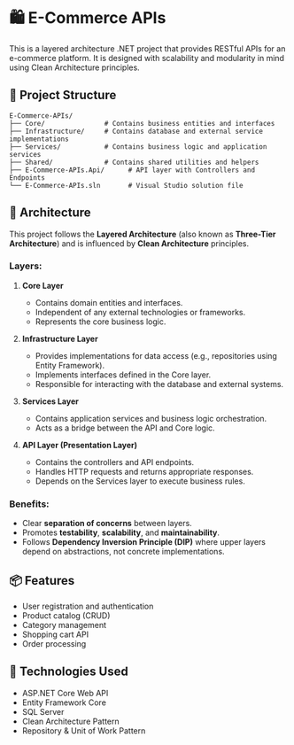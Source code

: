 # 🛍️ E-Commerce APIs

This is a layered architecture .NET project that provides RESTful APIs for an e-commerce platform. It is designed with scalability and modularity in mind using Clean Architecture principles.

## 📁 Project Structure

```
E-Commerce-APIs/
├── Core/               # Contains business entities and interfaces
├── Infrastructure/     # Contains database and external service implementations
├── Services/           # Contains business logic and application services
├── Shared/             # Contains shared utilities and helpers
├── E-Commerce-APIs.Api/      # API layer with Controllers and Endpoints
└── E-Commerce-APIs.sln       # Visual Studio solution file
```
## 🧱 Architecture

This project follows the **Layered Architecture** (also known as **Three-Tier Architecture**) and is influenced by **Clean Architecture** principles.

### Layers:

1. **Core Layer**
   - Contains domain entities and interfaces.
   - Independent of any external technologies or frameworks.
   - Represents the core business logic.

2. **Infrastructure Layer**
   - Provides implementations for data access (e.g., repositories using Entity Framework).
   - Implements interfaces defined in the Core layer.
   - Responsible for interacting with the database and external systems.

3. **Services Layer**
   - Contains application services and business logic orchestration.
   - Acts as a bridge between the API and Core logic.

4. **API Layer (Presentation Layer)**
   - Contains the controllers and API endpoints.
   - Handles HTTP requests and returns appropriate responses.
   - Depends on the Services layer to execute business rules.

### Benefits:
- Clear **separation of concerns** between layers.
- Promotes **testability**, **scalability**, and **maintainability**.
- Follows **Dependency Inversion Principle (DIP)** where upper layers depend on abstractions, not concrete implementations.

## 📦 Features

- User registration and authentication
- Product catalog (CRUD)
- Category management
- Shopping cart API
- Order processing

## 📌 Technologies Used

- ASP.NET Core Web API
- Entity Framework Core
- SQL Server
- Clean Architecture Pattern
- Repository & Unit of Work Pattern

